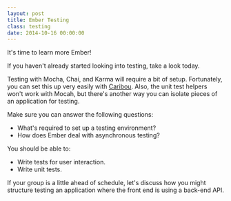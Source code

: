 ```yaml
---
layout: post
title: Ember Testing
class: testing
date: 2014-10-16 00:00:00
---
```


It's time to learn more Ember!

If you haven't already started looking into testing, take a look today.

Testing with Mocha, Chai, and Karma will require a bit of setup. Fortunately,
you can set this up very easily with [Caribou][caribou]. Also, the unit test
helpers won't work with Mocah, but there's another way you can isolate pieces
of an application for testing.

Make sure you can answer the following questions:

- What's required to set up a testing environment?
- How does Ember deal with asynchronous testing?

You should be able to:

- Write tests for user interaction.
- Write unit tests.

If your group is a little ahead of schedule, let's discuss how you might
structure testing an application where the front end is using a back-end API.

[caribou]: https://github.com/wbyoung/caribou
